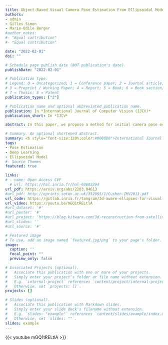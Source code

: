 ```yaml
---
title: Object-Based Visual Camera Pose Estimation From Ellipsoidal Model and 3D-Aware Ellipse Prediction
authors:
- admin
- Gilles Simon
- Marie-Odile Berger
#author_notes:
#- "Equal contribution"
#- "Equal contribution"

date: "2022-02-01"
doi: ""

# Schedule page publish date (NOT publication's date).
publishDate: "2022-02-01"

# Publication type.
# Legend: 0 = Uncategorized; 1 = Conference paper; 2 = Journal article;
# 3 = Preprint / Working Paper; 4 = Report; 5 = Book; 6 = Book section;
# 7 = Thesis; 8 = Patent
publication_types: ["2"]

# Publication name and optional abbreviated publication name.
publication: In *International Journal of Computer Vision (IJCV)*
publication_short: In *IJCV*

abstract: In this paper, we propose a method for initial camera pose estimation from just a single image which is robust to viewing conditions and does not require a detailed model of the scene. This method meets the growing need of easy deployment of robotics or augmented reality applications in any environments, especially those for which no accurate 3D model nor huge amount of ground truth data are available. It exploits the ability of deep learning techniques to reliably detect objects regardless of viewing conditions. Previous works have also shown that abstracting the geometry of a scene of objects by an ellipsoid cloud allows to compute the camera pose accurately enough for various application needs. Though promising, these approaches use the ellipses fitted to the detection bounding boxes as an approximation of the imaged objects. In this paper, we go one step further and propose a learning-based method which detects improved elliptic approximations of objects which are coherent with the 3D ellipsoids in terms of perspective projection. Experiments prove that the accuracy of the computed pose significantly increases thanks to our method. This is achieved with very little effort in terms of training data acquisition -- a few hundred calibrated images of which only three need manual object annotation.

# Summary. An optional shortened abstract.
summary: <b style="font-size:120%;color:#008080">International Journal of Computer Vision (IJCV)</b><br> Improve object-based visual localization by predicting 3D-aware ellipses. Extended work.
tags:
- Pose Estimation
- Deep Learning
- Ellipsoidal Model
#- Source Themes
featured: true

links:
# - name: Open Access CVF
  # url: https://hal.inria.fr/hal-03602394
url_pdf: https://arxiv.org/abs/2203.04613
#url_pdf: http://eprints.soton.ac.uk/352095/1/Cushen-IMV2013.pdf
url_code: https://gitlab.inria.fr/tangram/3d-aware-ellipses-for-visual-localization
url_video: https://youtu.be/mGQ1tRELtlA
#url_dataset: '#'
#url_poster: '#'
#url_project: 'https://blog.kitware.com/3d-reconstruction-from-satellite-images/'
#url_slides: ''
#url_source: '#'

# Featured image
# To use, add an image named `featured.jpg/png` to your page's folder. 
image:
  caption: ''
  focal_point: ""
  preview_only: false

# Associated Projects (optional).
#   Associate this publication with one or more of your projects.
#   Simply enter your project's folder or file name without extension.
#   E.g. `internal-project` references `content/project/internal-project/index.md`.
#   Otherwise, set `projects: []`.
projects: []

# Slides (optional).
#   Associate this publication with Markdown slides.
#   Simply enter your slide deck's filename without extension.
#   E.g. `slides: "example"` references `content/slides/example/index.md`.
#   Otherwise, set `slides: ""`.
slides: example
---
```



{{< youtube mGQ1tRELtlA >}}
